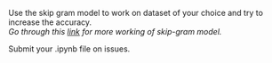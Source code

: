 Use the skip gram model to work on dataset of your choice and try to increase the accuracy.  
_Go through this [link](https://www.kaggle.com/karthur10/skip-gram-implementation-with-pytorch-step-by-step) for more working of skip-gram model._

Submit your .ipynb file on issues.
